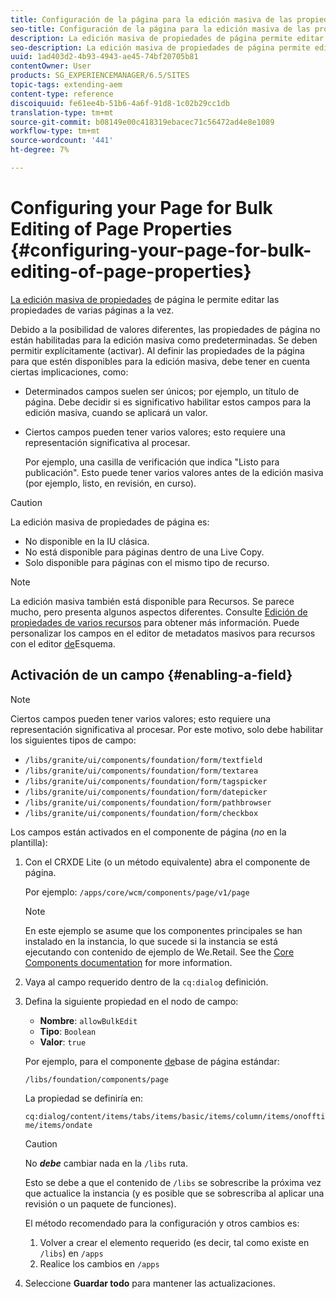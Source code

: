 ```yaml
---
title: Configuración de la página para la edición masiva de las propiedades de la página
seo-title: Configuración de la página para la edición masiva de las propiedades de la página
description: La edición masiva de propiedades de página permite editar las propiedades de varias páginas a la vez
seo-description: La edición masiva de propiedades de página permite editar las propiedades de varias páginas a la vez
uuid: 1ad403d2-4b93-4943-ae45-74bf20705b81
contentOwner: User
products: SG_EXPERIENCEMANAGER/6.5/SITES
topic-tags: extending-aem
content-type: reference
discoiquuid: fe61ee4b-51b6-4a6f-91d8-1c02b29cc1db
translation-type: tm+mt
source-git-commit: b08149e00c418319ebacec71c56472ad4e8e1089
workflow-type: tm+mt
source-wordcount: '441'
ht-degree: 7%

---
```



# Configuring your Page for Bulk Editing of Page Properties {#configuring-your-page-for-bulk-editing-of-page-properties}

[La edición masiva de propiedades](/help/sites-authoring/editing-page-properties.md#from-the-sites-console-multiple-pages) de página le permite editar las propiedades de varias páginas a la vez.

Debido a la posibilidad de valores diferentes, las propiedades de página no están habilitadas para la edición masiva como predeterminadas. Se deben permitir explícitamente (activar). Al definir las propiedades de la página para que estén disponibles para la edición masiva, debe tener en cuenta ciertas implicaciones, como:

* Determinados campos suelen ser únicos; por ejemplo, un título de página. Debe decidir si es significativo habilitar estos campos para la edición masiva, cuando se aplicará un valor.
* Ciertos campos pueden tener varios valores; esto requiere una representación significativa al procesar.

   Por ejemplo, una casilla de verificación que indica &quot;Listo para publicación&quot;. Esto puede tener varios valores antes de la edición masiva (por ejemplo, listo, en revisión, en curso).

>[!CAUTION]
>
>La edición masiva de propiedades de página es:
>
>* No disponible en la IU clásica.
>* No está disponible para páginas dentro de una Live Copy.
>* Solo disponible para páginas con el mismo tipo de recurso.

>



>[!NOTE]
>
>La edición masiva también está disponible para Recursos. Se parece mucho, pero presenta algunos aspectos diferentes. Consulte [Edición de propiedades de varios recursos](/help/assets/metadata.md) para obtener más información. Puede personalizar los campos en el editor de metadatos masivos para recursos con el editor [de](/help/assets/metadata-schemas.md)Esquema.

## Activación de un campo {#enabling-a-field}

>[!NOTE]
>
>Ciertos campos pueden tener varios valores; esto requiere una representación significativa al procesar. Por este motivo, solo debe habilitar los siguientes tipos de campo:
>
>* `/libs/granite/ui/components/foundation/form/textfield`
>* `/libs/granite/ui/components/foundation/form/textarea`
>* `/libs/granite/ui/components/foundation/form/tagspicker`
>* `/libs/granite/ui/components/foundation/form/datepicker`
>* `/libs/granite/ui/components/foundation/form/pathbrowser`
>* `/libs/granite/ui/components/foundation/form/checkbox`

>



Los campos están activados en el componente de página (*no* en la plantilla):

1. Con el CRXDE Lite (o un método equivalente) abra el componente de página.

   Por ejemplo: `/apps/core/wcm/components/page/v1/page`

   >[!NOTE]
   >
   >En este ejemplo se asume que los componentes principales se han instalado en la instancia, lo que sucede si la instancia se está ejecutando con contenido de ejemplo de We.Retail. See the [Core Components documentation](https://docs.adobe.com/content/help/es-ES/experience-manager-core-components/using/introduction.html) for more information.

1. Vaya al campo requerido dentro de la `cq:dialog` definición.
1. Defina la siguiente propiedad en el nodo de campo:

   * **Nombre**: `allowBulkEdit`
   * **Tipo**: `Boolean`
   * **Valor**: `true`

   Por ejemplo, para el componente [de](/help/sites-authoring/default-components-foundation.md)base de página estándar:

   `/libs/foundation/components/page`

   La propiedad se definiría en:

   `cq:dialog/content/items/tabs/items/basic/items/column/items/onofftime/items/ondate`

   >[!CAUTION]
   >
   >No ***debe*** cambiar nada en la `/libs` ruta.
   >
   >Esto se debe a que el contenido de `/libs` se sobrescribe la próxima vez que actualice la instancia (y es posible que se sobrescriba al aplicar una revisión o un paquete de funciones).
   >
   >El método recomendado para la configuración y otros cambios es:
   >
   >    1. Volver a crear el elemento requerido (es decir, tal como existe en `/libs`) en `/apps`
   >    1. Realice los cambios en `/apps`


1. Seleccione **Guardar todo** para mantener las actualizaciones.

